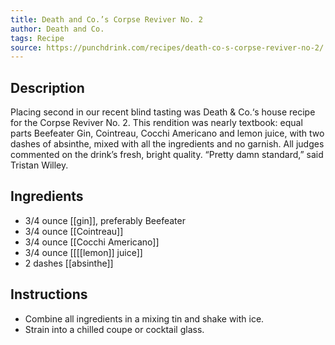 ```yaml
---
title: Death and Co.’s Corpse Reviver No. 2
author: Death and Co.
tags: Recipe
source: https://punchdrink.com/recipes/death-co-s-corpse-reviver-no-2/
---
```

## Description
Placing second in our recent blind tasting was Death & Co.‘s house recipe for the Corpse Reviver No. 2. This rendition was nearly textbook: equal parts Beefeater Gin, Cointreau, Cocchi Americano and lemon juice, with two dashes of absinthe, mixed with all the ingredients and no garnish. All judges commented on the drink’s fresh, bright quality. “Pretty damn standard,” said Tristan Willey.
## Ingredients
- 3/4 ounce [[gin]], preferably Beefeater
- 3/4 ounce [[Cointreau]]
- 3/4 ounce [[Cocchi Americano]] 
- 3/4 ounce [[[[lemon]] juice]] 
- 2 dashes [[absinthe]]
## Instructions
- Combine all ingredients in a mixing tin and shake with ice.
- Strain into a chilled coupe or cocktail glass.

